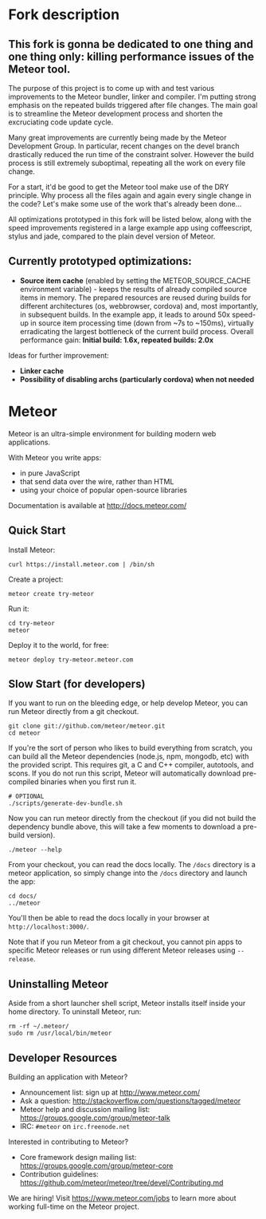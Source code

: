 # Fork description

This fork is gonna be dedicated to one thing and one thing only: killing performance issues of the Meteor tool.
---------------------------------------------------------------------------------------------------------------

The purpose of this project is to come up with and test various improvements to the Meteor bundler, linker and compiler. I'm putting strong emphasis on the repeated builds triggered after file changes. The main goal is to streamline the Meteor development process and shorten the excruciating code update cycle.

Many great improvements are currently being made by the Meteor Development Group. In particular, recent changes on the devel branch drastically reduced the run time of the constraint solver. However the build process is still extremely suboptimal, repeating all the work on every file change.

For a start, it'd be good to get the Meteor tool make use of the DRY principle. Why process all the files again and again every single change in the code? Let's make some use of the work that's already been done...

All optimizations prototyped in this fork will be listed below, along with the speed improvements registered in a large example app using coffeescript, stylus and jade, compared to the plain devel version of Meteor.

Currently prototyped optimizations:
-------------------------------------------------------
* **Source item cache** (enabled by setting the METEOR_SOURCE_CACHE environment variable) - keeps the results of already compiled source items in memory. The prepared resources are reused during builds for different architectures (os, webbrowser, cordova) and, most importantly, in subsequent builds. In the example app, it leads to around 50x speed-up in source item processing time (down from ~7s to ~150ms), virtually erradicating the largest bottleneck of the current build process. Overall performance gain: **Initial build: 1.6x, repeated builds: 2.0x**
 
Ideas for further improvement:
* **Linker cache**
* **Possibility of disabling archs (particularly cordova) when not needed**

# Meteor

Meteor is an ultra-simple environment for building modern web
applications.

With Meteor you write apps:

* in pure JavaScript
* that send data over the wire, rather than HTML
* using your choice of popular open-source libraries

Documentation is available at http://docs.meteor.com/

## Quick Start

Install Meteor:

    curl https://install.meteor.com | /bin/sh

Create a project:

    meteor create try-meteor

Run it:

    cd try-meteor
    meteor

Deploy it to the world, for free:

    meteor deploy try-meteor.meteor.com

## Slow Start (for developers)

If you want to run on the bleeding edge, or help develop Meteor, you
can run Meteor directly from a git checkout.

    git clone git://github.com/meteor/meteor.git
    cd meteor

If you're the sort of person who likes to build everything from scratch,
you can build all the Meteor dependencies (node.js, npm, mongodb, etc)
with the provided script. This requires git, a C and C++ compiler,
autotools, and scons. If you do not run this script, Meteor will
automatically download pre-compiled binaries when you first run it.

    # OPTIONAL
    ./scripts/generate-dev-bundle.sh

Now you can run meteor directly from the checkout (if you did not
build the dependency bundle above, this will take a few moments to
download a pre-build version).

    ./meteor --help

From your checkout, you can read the docs locally. The `/docs` directory is a
meteor application, so simply change into the `/docs` directory and launch
the app:

    cd docs/
    ../meteor

You'll then be able to read the docs locally in your browser at
`http://localhost:3000/`.

Note that if you run Meteor from a git checkout, you cannot pin apps to specific
Meteor releases or run using different Meteor releases using `--release`.

## Uninstalling Meteor

Aside from a short launcher shell script, Meteor installs itself inside your
home directory. To uninstall Meteor, run:

    rm -rf ~/.meteor/
    sudo rm /usr/local/bin/meteor

## Developer Resources

Building an application with Meteor?

* Announcement list: sign up at http://www.meteor.com/
* Ask a question: http://stackoverflow.com/questions/tagged/meteor
* Meteor help and discussion mailing list: https://groups.google.com/group/meteor-talk
* IRC: `#meteor` on `irc.freenode.net`

Interested in contributing to Meteor?

* Core framework design mailing list: https://groups.google.com/group/meteor-core
* Contribution guidelines: https://github.com/meteor/meteor/tree/devel/Contributing.md

We are hiring!  Visit https://www.meteor.com/jobs to
learn more about working full-time on the Meteor project.
